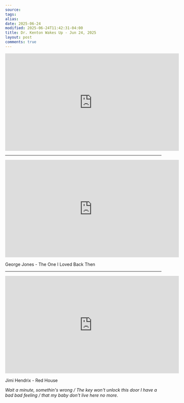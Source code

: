 ```yaml
---
source:
tags:
alias:
date: 2025-06-24
modified: 2025-06-24T11:42:31-04:00
title: Dr. Kenton Wakes Up - Jun 24, 2025
layout: post
comments: true
---
```


  

<iframe width="560" height="315" src="https://www.youtube.com/embed/gwcqorWWbKU" title="YouTube video player" frameborder="0" allow="accelerometer; autoplay; clipboard-write; encrypted-media; gyroscope; picture-in-picture; web-share" allowfullscreen></iframe>



---

<iframe width="560" height="315" src="https://www.youtube.com/embed/uoGqL8_CU3s?si=-8s7nDCLSnXL7UUa" title="YouTube video player" frameborder="0" allow="accelerometer; autoplay; clipboard-write; encrypted-media; gyroscope; picture-in-picture; web-share" referrerpolicy="strict-origin-when-cross-origin" allowfullscreen></iframe>

George Jones - The One I Loved Back Then

---

<iframe width="560" height="315" src="https://www.youtube.com/embed/HVaCfwjl_gM?si=z_Z9I5vgxo8v6R9y" title="YouTube video player" frameborder="0" allow="accelerometer; autoplay; clipboard-write; encrypted-media; gyroscope; picture-in-picture; web-share" referrerpolicy="strict-origin-when-cross-origin" allowfullscreen></iframe>

Jimi Hendrix - Red House

*Wait a minute, somethin's wrong / The key won't unlock this door*
*I have a bad bad feeling / that my baby don't live here no more.*